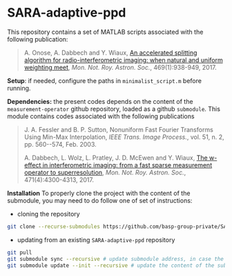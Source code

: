 # SARA-adaptive-ppd

This repository contains a set of MATLAB scripts associated with the following publication:

> A. Onose, A. Dabbech and Y. Wiaux, [An accelerated splitting algorithm for radio-interferometric imaging: when natural and uniform weighting meet](http://dx.doi.org/10.1093/mnras/stx755), *Mon. Not. Roy. Astron. Soc.*, 469(1):938-949, 2017.

**Setup**: if needed, configure the paths in `minimalist_script.m` before running.

**Dependencies:** the present codes depends on the content of the `measurement-operator` github repository, loaded as a github `submodule`. This module contains codes associated with the following publications

> J. A. Fessler and B. P. Sutton, Nonuniform Fast Fourier Transforms Using Min-Max Interpolation, *IEEE Trans. Image Process.*, vol. 51, n. 2, pp. 560--574, Feb. 2003.
>
> A. Dabbech, L. Wolz, L. Pratley, J. D. McEwen and Y. Wiaux, [The w-effect in interferometric imaging: from a fast sparse measurement operator to superresolution](http://dx.doi.org/10.1093/mnras/stx1775), *Mon. Not. Roy. Astron. Soc.*, 471(4):4300-4313, 2017.

**Installation** To properly clone the project with the content of the submodule, you may need to do follow one of set of instructions:

- cloning the repository

```bash
git clone --recurse-submodules https://github.com/basp-group-private/SARA-adaptive-ppd.git
```

- updating from an existing `SARA-adaptive-ppd` repository

```bash
git pull
git submodule sync --recursive # update submodule address, in case the url has changed
git submodule update --init --recursive # update the content of the submodules
```
